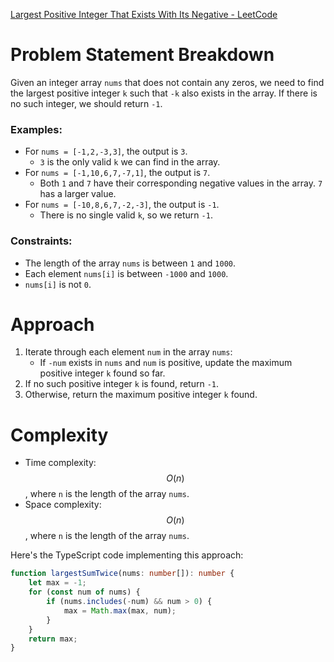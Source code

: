 [Largest Positive Integer That Exists With Its Negative - LeetCode](https://leetcode.com/problems/largest-positive-integer-that-exists-with-its-negative/description/?envType=daily-question&envId=2024-05-02)

# Problem Statement Breakdown
Given an integer array `nums` that does not contain any zeros, we need to find the largest positive integer `k` such that `-k` also exists in the array. If there is no such integer, we should return `-1`.

### Examples:
- For `nums = [-1,2,-3,3]`, the output is `3`.
  - `3` is the only valid `k` we can find in the array.
- For `nums = [-1,10,6,7,-7,1]`, the output is `7`.
  - Both `1` and `7` have their corresponding negative values in the array. `7` has a larger value.
- For `nums = [-10,8,6,7,-2,-3]`, the output is `-1`.
  - There is no single valid `k`, so we return `-1`.

### Constraints:
- The length of the array `nums` is between `1` and `1000`.
- Each element `nums[i]` is between `-1000` and `1000`.
- `nums[i]` is not `0`.

# Approach
1. Iterate through each element `num` in the array `nums`:
   - If `-num` exists in `nums` and `num` is positive, update the maximum positive integer `k` found so far.
2. If no such positive integer `k` is found, return `-1`.
3. Otherwise, return the maximum positive integer `k` found.

# Complexity
- Time complexity: $$O(n)$$, where `n` is the length of the array `nums`.
- Space complexity: $$O(n)$$, where `n` is the length of the array `nums`.

Here's the TypeScript code implementing this approach:

```typescript
function largestSumTwice(nums: number[]): number {
    let max = -1;
    for (const num of nums) {
        if (nums.includes(-num) && num > 0) {
            max = Math.max(max, num);
        }
    }
    return max;
}
```